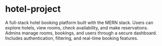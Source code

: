 # hotel-project
A full-stack hotel booking platform built with the MERN stack. Users can explore hotels, view rooms, check availability, and make reservations. Admins manage rooms, bookings, and users through a secure dashboard. Includes authentication, filtering, and real-time booking features.
